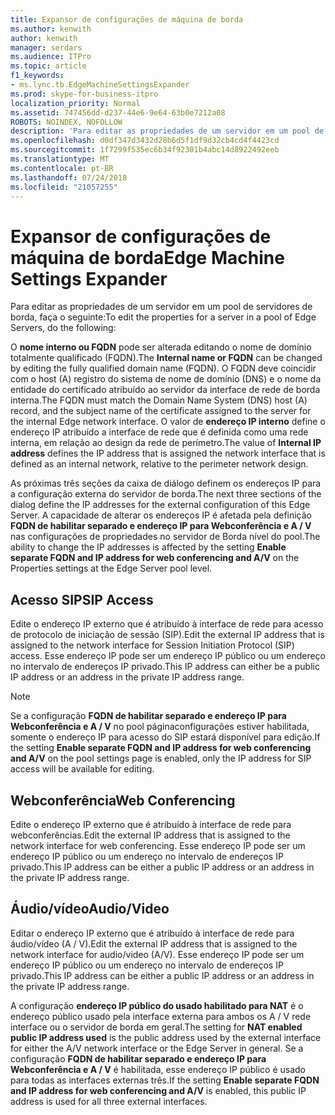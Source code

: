 ```yaml
---
title: Expansor de configurações de máquina de borda
ms.author: kenwith
author: kenwith
manager: serdars
ms.audience: ITPro
ms.topic: article
f1_keywords:
- ms.lync.tb.EdgeMachineSettingsExpander
ms.prod: skype-for-business-itpro
localization_priority: Normal
ms.assetid: 747456dd-d237-44e6-9e64-63b0e7212a08
ROBOTS: NOINDEX, NOFOLLOW
description: 'Para editar as propriedades de um servidor em um pool de servidores de borda, faça o seguinte:'
ms.openlocfilehash: d0df347d3432d28b6d5f1df9d32cb4cd4f4423cd
ms.sourcegitcommit: 1f7299f535ec6b34f92301b4abc14d8922492eeb
ms.translationtype: MT
ms.contentlocale: pt-BR
ms.lasthandoff: 07/24/2018
ms.locfileid: "21057255"
---
```

# <a name="edge-machine-settings-expander"></a><span data-ttu-id="14308-103">Expansor de configurações de máquina de borda</span><span class="sxs-lookup"><span data-stu-id="14308-103">Edge Machine Settings Expander</span></span>
 
<span data-ttu-id="14308-104">Para editar as propriedades de um servidor em um pool de servidores de borda, faça o seguinte:</span><span class="sxs-lookup"><span data-stu-id="14308-104">To edit the properties for a server in a pool of Edge Servers, do the following:</span></span>
  
<span data-ttu-id="14308-105">O **nome interno ou FQDN** pode ser alterada editando o nome de domínio totalmente qualificado (FQDN).</span><span class="sxs-lookup"><span data-stu-id="14308-105">The **Internal name or FQDN** can be changed by editing the fully qualified domain name (FQDN).</span></span> <span data-ttu-id="14308-106">O FQDN deve coincidir com o host (A) registro do sistema de nome de domínio (DNS) e o nome da entidade do certificado atribuído ao servidor da interface de rede de borda interna.</span><span class="sxs-lookup"><span data-stu-id="14308-106">The FQDN must match the Domain Name System (DNS) host (A) record, and the subject name of the certificate assigned to the server for the internal Edge network interface.</span></span> <span data-ttu-id="14308-107">O valor de **endereço IP interno** define o endereço IP atribuído a interface de rede que é definida como uma rede interna, em relação ao design da rede de perímetro.</span><span class="sxs-lookup"><span data-stu-id="14308-107">The value of **Internal IP address** defines the IP address that is assigned the network interface that is defined as an internal network, relative to the perimeter network design.</span></span>
  
<span data-ttu-id="14308-108">As próximas três seções da caixa de diálogo definem os endereços IP para a configuração externa do servidor de borda.</span><span class="sxs-lookup"><span data-stu-id="14308-108">The next three sections of the dialog define the IP addresses for the external configuration of this Edge Server.</span></span> <span data-ttu-id="14308-109">A capacidade de alterar os endereços IP é afetada pela definição **FQDN de habilitar separado e endereço IP para Webconferência e A / V** nas configurações de propriedades no servidor de Borda nível do pool.</span><span class="sxs-lookup"><span data-stu-id="14308-109">The ability to change the IP addresses is affected by the setting **Enable separate FQDN and IP address for web conferencing and A/V** on the Properties settings at the Edge Server pool level.</span></span>
  
## <a name="sip-access"></a><span data-ttu-id="14308-110">Acesso SIP</span><span class="sxs-lookup"><span data-stu-id="14308-110">SIP Access</span></span>

<span data-ttu-id="14308-111">Edite o endereço IP externo que é atribuído à interface de rede para acesso de protocolo de iniciação de sessão (SIP).</span><span class="sxs-lookup"><span data-stu-id="14308-111">Edit the external IP address that is assigned to the network interface for Session Initiation Protocol (SIP) access.</span></span> <span data-ttu-id="14308-112">Esse endereço IP pode ser um endereço IP público ou um endereço no intervalo de endereços IP privado.</span><span class="sxs-lookup"><span data-stu-id="14308-112">This IP address can either be a public IP address or an address in the private IP address range.</span></span>
  
> [!NOTE]
> <span data-ttu-id="14308-113">Se a configuração **FQDN de habilitar separado e endereço IP para Webconferência e A / V** no pool páginaconfigurações estiver habilitada, somente o endereço IP para acesso do SIP estará disponível para edição.</span><span class="sxs-lookup"><span data-stu-id="14308-113">If the setting **Enable separate FQDN and IP address for web conferencing and A/V** on the pool settings page is enabled, only the IP address for SIP access will be available for editing.</span></span>
  
## <a name="web-conferencing"></a><span data-ttu-id="14308-114">Webconferência</span><span class="sxs-lookup"><span data-stu-id="14308-114">Web Conferencing</span></span>

<span data-ttu-id="14308-115">Edite o endereço IP externo que é atribuído à interface de rede para webconferências.</span><span class="sxs-lookup"><span data-stu-id="14308-115">Edit the external IP address that is assigned to the network interface for web conferencing.</span></span> <span data-ttu-id="14308-116">Esse endereço IP pode ser um endereço IP público ou um endereço no intervalo de endereços IP privado.</span><span class="sxs-lookup"><span data-stu-id="14308-116">This IP address can be either a public IP address or an address in the private IP address range.</span></span>
  
## <a name="audiovideo"></a><span data-ttu-id="14308-117">Áudio/vídeo</span><span class="sxs-lookup"><span data-stu-id="14308-117">Audio/Video</span></span>

<span data-ttu-id="14308-118">Editar o endereço IP externo que é atribuído à interface de rede para áudio/vídeo (A / V).</span><span class="sxs-lookup"><span data-stu-id="14308-118">Edit the external IP address that is assigned to the network interface for audio/video (A/V).</span></span> <span data-ttu-id="14308-119">Esse endereço IP pode ser um endereço IP público ou um endereço no intervalo de endereços IP privado.</span><span class="sxs-lookup"><span data-stu-id="14308-119">This IP address can be either a public IP address or an address in the private IP address range.</span></span>
  
<span data-ttu-id="14308-120">A configuração **endereço IP público do usado habilitado para NAT** é o endereço público usado pela interface externa para ambos os A / V rede interface ou o servidor de borda em geral.</span><span class="sxs-lookup"><span data-stu-id="14308-120">The setting for **NAT enabled public IP address used** is the public address used by the external interface for either the A/V network interface or the Edge Server in general.</span></span> <span data-ttu-id="14308-121">Se a configuração **FQDN de habilitar separado e endereço IP para Webconferência e A / V** é habilitada, esse endereço IP público é usado para todas as interfaces externas três.</span><span class="sxs-lookup"><span data-stu-id="14308-121">If the setting **Enable separate FQDN and IP address for web conferencing and A/V** is enabled, this public IP address is used for all three external interfaces.</span></span>
  

